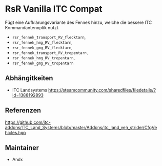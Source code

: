 # RsR Vanilla ITC Compat

Fügt eine Aufklärungsvariante des Fennek hinzu, welche die bessere ITC Kommandantenoptik nutzt.

- `rsr_fennek_transport_RV_flecktarn`,
- `rsr_fennek_hmg_RV_flecktarn`,
- `rsr_fennek_gmg_RV_flecktarn`,
- `rsr_fennek_transport_RV_tropentarn`,
- `rsr_fennek_hmg_RV_tropentarn`,
- `rsr_fennek_gmg_RV_tropentarn`

## Abhängitkeiten

- ITC Landsystems <https://steamcommunity.com/sharedfiles/filedetails/?id=1388192893>

## Referenzen

<https://github.com/itc-addons/ITC_Land_Systems/blob/master/Addons/itc_land_veh_strider/CfgVehicles.hpp>

## Maintainer

- Andx
